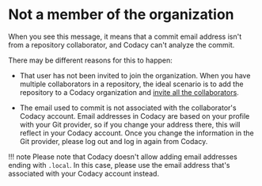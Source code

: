 # Not a member of the organization

When you see this message, it means that a commit email address isn't from a repository collaborator, and Codacy can't analyze the commit.

There may be different reasons for this to happen:

-   That user has not been invited to join the organization. When you have multiple collaborators in a repository, the ideal scenario is to add the repository to a Codacy organization and [invite all the collaborators](../../organizations/manual-organizations/creating-and-managing-teams.md).

-   The email used to commit is not associated with the collaborator's Codacy account. Email addresses in Codacy are based on your profile with your Git provider, so if you change your address there, this will reflect in your Codacy account. Once you change the information in the Git provider, please log out and log in again from Codacy.

!!! note
    Please note that Codacy doesn't allow adding email addresses ending with `.local`. In this case, please use the email address that's associated with your Codacy account instead.
